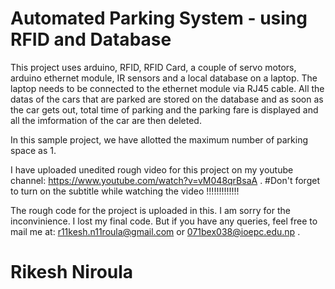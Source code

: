 # Automated Parking System - using RFID and Database

This project uses arduino, RFID, RFID Card, a couple of servo motors, arduino ethernet module, IR sensors and a local database on a laptop. The laptop needs to be connected to the ethernet module via RJ45 cable. All the datas of the cars that are parked are stored on the database and as soon as the car gets out, total time of parking and the parking fare is displayed and all the imformation of the car are then deleted.

In this sample project, we have allotted the maximum number of parking space as 1.

I have uploaded unedited rough video for this project on my youtube channel: https://www.youtube.com/watch?v=vM048qrBsaA . #Don't forget to turn on the subtitle while watching the video !!!!!!!!!!!!!

The rough code for the project is uploaded in this. I am sorry for the inconvinience. I lost my final code. But if you have any queries, feel free to mail me at: r11kesh.n11roula@gmail.com or 071bex038@ioepc.edu.np .

# Rikesh Niroula
